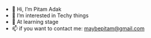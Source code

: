 - 👋 Hi, I’m Pitam Adak
- 👀 I’m interested in Techy things
- 🌱 At learning stage
- 📫 if you want to contact me: maybepitam@gmail.com
